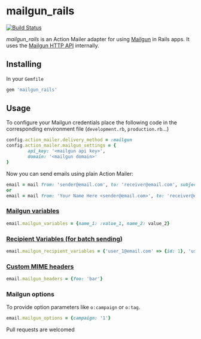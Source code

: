 # mailgun_rails

[![Build Status](https://travis-ci.org/jorgemanrubia/mailgun_rails.svg?branch=master)](https://travis-ci.org/jorgemanrubia/mailgun_rails)

*mailgun_rails* is an Action Mailer adapter for using [Mailgun](http://www.mailgun.com/) in Rails apps. It uses the [Mailgun HTTP API](http://documentation.mailgun.com/api_reference.html) internally.

## Installing

In your `Gemfile`

```ruby
gem 'mailgun_rails'
```

## Usage

To configure your Mailgun credentials place the following code in the corresponding environment file (`development.rb`, `production.rb`...)

```ruby
config.action_mailer.delivery_method = :mailgun
config.action_mailer.mailgun_settings = {
		api_key: '<mailgun api key>',
		domain: '<mailgun domain>'
}
```

Now you can send emails using plain Action Mailer:

```ruby
email = mail from: 'sender@email.com', to: 'receiver@email.com', subject: 'this is an email'
or 
email = mail from: 'Your Name Here <sender@email.com>', to: 'receiver@email.com', subject: 'this is an email'
```

### [Mailgun variables](http://documentation.mailgun.com/user_manual.html#attaching-data-to-messages)

```ruby
email.mailgun_variables = {name_1: :value_1, name_2: value_2}
```

### [Recipient Variables (for batch sending)](http://documentation.mailgun.com/user_manual.html#batch-sending)

```ruby
email.mailgun_recipient_variables = {'user_1@email.com' => {id: 1}, 'user_2@email.com' => {id: 2}}
```

### [Custom MIME headers](http://documentation.mailgun.com/api-sending.html#sending)

```ruby
email.mailgun_headers = {foo: 'bar'}
```

### Mailgun options

To provide option parameters like `o:campaign` or `o:tag`.

```ruby
email.mailgun_options = {campaign: '1'}
```

Pull requests are welcomed


